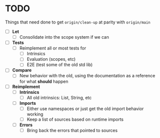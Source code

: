 # TODO

Things that need done to get `origin/clean-up` at parity with `origin/main`

- [ ] **Let**
  - [ ] Consolidate into the scope system if we can
- [ ] **Tests**
  - [ ] Reimplement all or most tests for
    - [ ] Intrinsics
    - [ ] Evaluation (scopes, etc)
    - [ ] E2E (test some of the old std lib)
- [ ] **Compare**
  - [ ] New behavior with the old, using the documentation as a reference for what **should** happen
- [ ] **Reimplement**
  - [ ] **Intrinsics**
    - [ ] All old intrinsics: List, String, etc
  - [ ] **Imports**
    - [ ] Either use namespaces or just get the old import behavior working
    - [ ] Keep a list of sources based on runtime imports
  - [ ] **Errors**
    - [ ] Bring back the errors that pointed to sources
